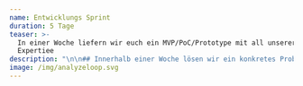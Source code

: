 ```yaml
---
name: Entwicklungs Sprint
duration: 5 Tage
teaser: >-
  In einer Woche liefern wir euch ein MVP/PoC/Prototype mit all unserer
  Expertiee
description: "\n\n## Innerhalb einer Woche lösen wir ein konkretes Problem, implementieren eine Idee oder nähern uns einer Hypothese.\n\n### Phasen:\n\n* Mission: Wir setzen uns 1-3 Stunden zusammen und besprechen was erledigt werden soll.\n* Countdown: Wir entwickeln die Lösung. Auch gerne in enger Zusammenarbeit mit euch.\n* Takeoff: Wir treffen uns zu einer kurzen Retrospektive und ihr erhaltet Zugang zu der Lösung und dem Source-Code.\n\nAlles was wir gemacht haben gehört nun euch.\n\nIhr könnt entscheiden, ob euch das Ergebnis reicht, ob ihr selber daran weiterarbeitet oder ob ihr einen weiteren Sprint mit uns machen wollt. – Build. Learn. Repeat.\n\n## Warum Entwicklungs-Sprints?\n\n### Production Ready\n\nUnsere Lösungen basieren auf Industry-Standards und können ohne größere Anpassungen in Produktion betrieben werden.\n\nWir können für euch auch gerne das Hosting übernehmen oder bei der Integration in bestehende Apps helfen.\n\n### Null Overhead\n\nWir halten uns nicht lange mit Planung auf. Alles was wir uns für die kommende Woche vornehmen kann durch Erkenntnisse aus dieser Woche schon wieder irrelevant sein. Schnelles, echtes Feedback ist wertvoller als ein ausgefeilter Masterplan.\n\n### Schnell \U0001F680\n\nUnser Team ist schnell! Wir haben jahrelange Berufserfahrung in dem was wir tun. In Kombination mit schnellen, fokussierten Sprints setzen wir so in wenigen Tagen um wofür andere Wochen brauchen.\n\n### Skalierbar\n\nWir starten klein, doch durch unsere Erfahrung in großen Unternehmen wie XING oder Jimdo wissen wir wie man Software so baut, dass sie gut weiterentwickelt werden kann. Wir setzen auf [serverless Infrastruktur](https://en.wikipedia.org/wiki/Serverless_computing) und Komponenten-basierte Architektur. Damit erzeugen wir eine hohe Wiederverwendbarkeit ohne unnötige Wartung.\n\n## Was könnte dabei rauskommen?\n\n* Ein technischer \"Proof of Concept\"-Durchstich für ein bestimmtes Problem.\n* Eine lauffähige Webseite mit CMS\n* Ein Produkt Prototyp der weiterentwickelt werden kann\n* Ein Design System mit ersten Komponenten"
image: /img/analyzeloop.svg
---
```


